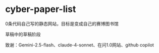 # cyber-paper-list  
0条代码自己写的静态网站，目标是变成自己的赛博图书馆

草稿中的草稿阶段

致谢：Gemini-2.5-flash、claude-4-sonnet、在问1.0网站、github copilot          
